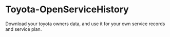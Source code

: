# Toyota-OpenServiceHistory
Download your toyota owners data, and use it for your own service records and service plan.
